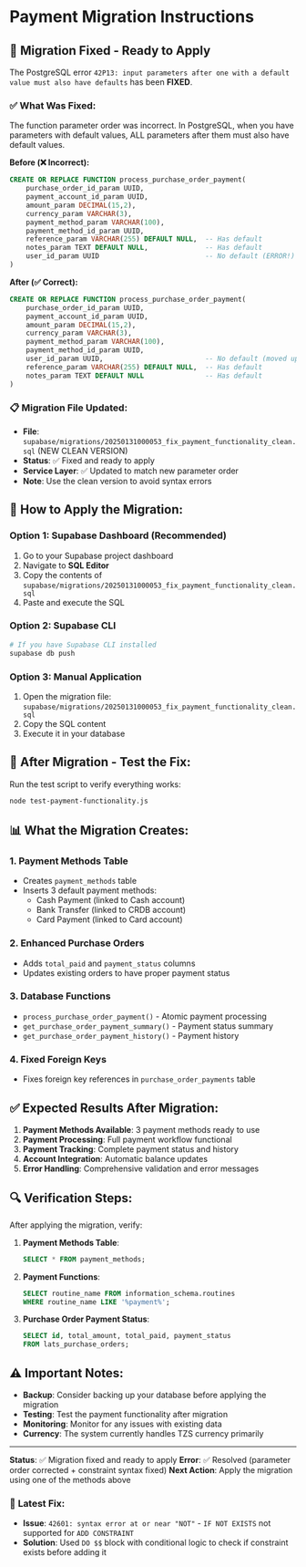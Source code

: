 # Payment Migration Instructions

## 🔧 **Migration Fixed - Ready to Apply**

The PostgreSQL error `42P13: input parameters after one with a default value must also have defaults` has been **FIXED**.

### ✅ **What Was Fixed:**

The function parameter order was incorrect. In PostgreSQL, when you have parameters with default values, ALL parameters after them must also have default values.

**Before (❌ Incorrect):**
```sql
CREATE OR REPLACE FUNCTION process_purchase_order_payment(
    purchase_order_id_param UUID,
    payment_account_id_param UUID,
    amount_param DECIMAL(15,2),
    currency_param VARCHAR(3),
    payment_method_param VARCHAR(100),
    payment_method_id_param UUID,
    reference_param VARCHAR(255) DEFAULT NULL,  -- Has default
    notes_param TEXT DEFAULT NULL,              -- Has default
    user_id_param UUID                          -- No default (ERROR!)
)
```

**After (✅ Correct):**
```sql
CREATE OR REPLACE FUNCTION process_purchase_order_payment(
    purchase_order_id_param UUID,
    payment_account_id_param UUID,
    amount_param DECIMAL(15,2),
    currency_param VARCHAR(3),
    payment_method_param VARCHAR(100),
    payment_method_id_param UUID,
    user_id_param UUID,                         -- No default (moved up)
    reference_param VARCHAR(255) DEFAULT NULL,  -- Has default
    notes_param TEXT DEFAULT NULL               -- Has default
)
```

### 📋 **Migration File Updated:**

- **File**: `supabase/migrations/20250131000053_fix_payment_functionality_clean.sql` (NEW CLEAN VERSION)
- **Status**: ✅ Fixed and ready to apply
- **Service Layer**: ✅ Updated to match new parameter order
- **Note**: Use the clean version to avoid syntax errors

## 🚀 **How to Apply the Migration:**

### Option 1: Supabase Dashboard (Recommended)
1. Go to your Supabase project dashboard
2. Navigate to **SQL Editor**
3. Copy the contents of `supabase/migrations/20250131000053_fix_payment_functionality_clean.sql`
4. Paste and execute the SQL

### Option 2: Supabase CLI
```bash
# If you have Supabase CLI installed
supabase db push
```

### Option 3: Manual Application
1. Open the migration file: `supabase/migrations/20250131000053_fix_payment_functionality_clean.sql`
2. Copy the SQL content
3. Execute it in your database

## 🧪 **After Migration - Test the Fix:**

Run the test script to verify everything works:
```bash
node test-payment-functionality.js
```

## 📊 **What the Migration Creates:**

### 1. **Payment Methods Table**
- Creates `payment_methods` table
- Inserts 3 default payment methods:
  - Cash Payment (linked to Cash account)
  - Bank Transfer (linked to CRDB account)
  - Card Payment (linked to Card account)

### 2. **Enhanced Purchase Orders**
- Adds `total_paid` and `payment_status` columns
- Updates existing orders to have proper payment status

### 3. **Database Functions**
- `process_purchase_order_payment()` - Atomic payment processing
- `get_purchase_order_payment_summary()` - Payment status summary
- `get_purchase_order_payment_history()` - Payment history

### 4. **Fixed Foreign Keys**
- Fixes foreign key references in `purchase_order_payments` table

## ✅ **Expected Results After Migration:**

1. **Payment Methods Available**: 3 payment methods ready to use
2. **Payment Processing**: Full payment workflow functional
3. **Payment Tracking**: Complete payment status and history
4. **Account Integration**: Automatic balance updates
5. **Error Handling**: Comprehensive validation and error messages

## 🔍 **Verification Steps:**

After applying the migration, verify:

1. **Payment Methods Table**:
   ```sql
   SELECT * FROM payment_methods;
   ```

2. **Payment Functions**:
   ```sql
   SELECT routine_name FROM information_schema.routines 
   WHERE routine_name LIKE '%payment%';
   ```

3. **Purchase Order Payment Status**:
   ```sql
   SELECT id, total_amount, total_paid, payment_status 
   FROM lats_purchase_orders;
   ```

## ⚠️ **Important Notes:**

- **Backup**: Consider backing up your database before applying the migration
- **Testing**: Test the payment functionality after migration
- **Monitoring**: Monitor for any issues with existing data
- **Currency**: The system currently handles TZS currency primarily

---

**Status**: ✅ Migration fixed and ready to apply
**Error**: ✅ Resolved (parameter order corrected + constraint syntax fixed)
**Next Action**: Apply the migration using one of the methods above

### 🔧 **Latest Fix:**
- **Issue**: `42601: syntax error at or near "NOT"` - `IF NOT EXISTS` not supported for `ADD CONSTRAINT`
- **Solution**: Used `DO $$` block with conditional logic to check if constraint exists before adding it
